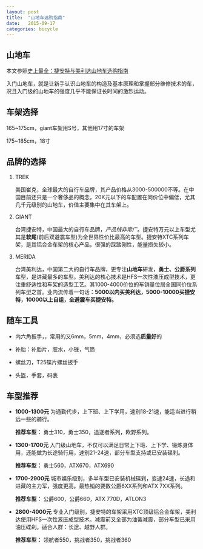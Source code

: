 ```yaml
---
layout: post
title:  "山地车选购指南"
date:   2015-09-17
categories: bicycle
---
```



## 山地车

本文参照[史上最全：捷安特与美利达山地车选购指南](http://www.china-cycle.com/news/show.php?itemid=5205&amp;page=2)

入门山地车，就是让新手认识山地车的构造及基本原理和掌握部分维修技术的车，况且入门级的山地车的强度几乎不能保证长时间的激烈运动。


## 车架选择

165~175cm，giant车架用S号，其他用17寸的车架

175~185cm，18寸


## 品牌的选择

1. TREK

    美国崔克，全球最大的自行车品牌，其产品价格从3000-500000不等。在中国目前还只是一个奢侈品的概念，20K元以下的车配置在同价位中偏低，尤其几千元级别的山地车，价值主要集中在其车架上。
    
2. GIANT

    台湾捷安特，中国最大的自行车品牌，*产品线非常广*。捷安特万元以上车型尤其是**软尾**(前后双避震车型)为全世界性价比最高的车型。捷安特XTC系列车架，是其铝合金车架的核心产品，很强的踩踏刚性，能量损失较小。
    
3. MERIDA

    台湾美利达，中国第二大的自行车品牌，更专注**山地车**研发，**勇士、公爵系列**车型，是进藏最多的车型。美利达的核心技术是HFS一次性液压成型技术，更注重舒适性和车架的造型工艺。其1000-4000价位的车销量位居全国同价位系列车型之首。业内流传着一句话：**5000以内买美利达，5000-10000买捷安特，10000以上自组，全避震车买捷安特。**
    
    
## 随车工具

- 内六角扳手，，常用的又6mm，5mm，4mm，必须选**质量好**的

- 补胎：补胎片，胶水，小锉，气筒

- 螺丝刀，T25碟片螺丝扳手

- 头盔，手套，码表

## 车型推荐

- **1000-1300元** 为通勤代步，上下班、上下学用，速别18-21速，能适当进行稍远一些的骑行。

    **推荐车型：** 勇士310，勇士350，追逐者系列，欧野系列。
    
- **1300-1700元** 入门级山地车，不仅可以满足日常上下班、上下学、锻炼身体用，还能做为长途骑行用，速别21-24速，部分车型支持或已安装碟刹。

    **推荐车型：**  勇士560，ATX670，ATX690
    
- **1700-2900元**  城市娱乐级别，多半车型已安装机械碟刹，变速24速，长途和进藏的主力军，强度更高。最热销的要数公爵6XX系列和ATX 7XX系列。

    **推荐车型：**  公爵600，公爵660，ATX 770D，ATLON3
    
- **2800-4000元**  专业入门级别，捷安特的车架采用XTC顶级铝合金车架，美利达使用HFS一次性液压成型技术。减震前叉全部为油簧减震，部分车型已采用油压碟刹。适合人群：长途、越野人群。

    **推荐车型：** 领航者550，挑战者350，挑战者360
    